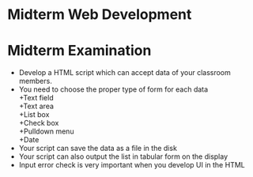 # Midterm Web Development
# Midterm Examination 
- Develop a HTML script which can accept data of your classroom members. <br>
- You need to choose the proper type of form for each data <br>
      +Text field
   <br>
      +Text area<br>
      +List box<br>
      +Check box<br>
      +Pulldown menu<br>
      +Date<br>
- Your script can save the data as a file in the disk
- Your script can also output the list in tabular form on the display
- Input error check is very important when you develop UI in the HTML    
